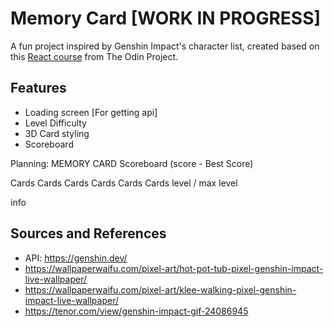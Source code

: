 # Memory Card [WORK IN PROGRESS]
A fun project inspired by Genshin Impact's character list, created based on this [React course](https://www.theodinproject.com/lessons/node-path-react-new-memory-card) from The Odin Project.

## Features
- Loading screen [For getting api]
- Level Difficulty
- 3D Card styling
- Scoreboard


Planning: 
MEMORY CARD
 Scoreboard (score - Best Score)

 Cards Cards Cards Cards Cards Cards
         level / max level

 info


## Sources and References
- API: https://genshin.dev/
- https://wallpaperwaifu.com/pixel-art/hot-pot-tub-pixel-genshin-impact-live-wallpaper/
- https://wallpaperwaifu.com/pixel-art/klee-walking-pixel-genshin-impact-live-wallpaper/
- https://tenor.com/view/genshin-impact-gif-24086945